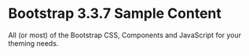# Bootstrap 3.3.7 Sample Content

All (or most) of the Bootstrap CSS, Components and JavaScript for your theming needs.
